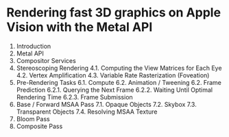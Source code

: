 # Rendering fast 3D graphics on Apple Vision with the Metal API

1. Introduction
2. Metal API
3. Compositor Services
4. Stereoscoping Rendering
  4.1. Computing the View Matrices for Each Eye
  4.2. Vertex Amplification
  4.3. Variable Rate Rasterization (Foveation)
6. Pre-Rendering Tasks
 6.1. Compute
 6.2. Animation / Tweening
 6.2. Frame Prediction
   6.2.1. Querying the Next Frame
   6.2.2. Waiting Until Optimal Rendering Time
   6.2.3. Frame Submission
8. Base / Forward MSAA Pass
 7.1. Opaque Objects
 7.2. Skybox
 7.3. Transparent Objects
 7.4. Resolving MSAA Texture
9. Bloom Pass
10. Composite Pass
